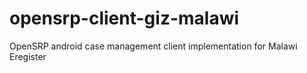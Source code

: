 # opensrp-client-giz-malawi

OpenSRP android case management client implementation for Malawi Eregister
